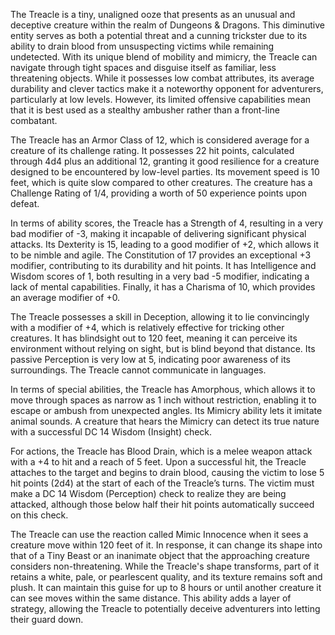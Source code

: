 The Treacle is a tiny, unaligned ooze that presents as an unusual and deceptive creature within the realm of Dungeons & Dragons. This diminutive entity serves as both a potential threat and a cunning trickster due to its ability to drain blood from unsuspecting victims while remaining undetected. With its unique blend of mobility and mimicry, the Treacle can navigate through tight spaces and disguise itself as familiar, less threatening objects. While it possesses low combat attributes, its average durability and clever tactics make it a noteworthy opponent for adventurers, particularly at low levels. However, its limited offensive capabilities mean that it is best used as a stealthy ambusher rather than a front-line combatant.

The Treacle has an Armor Class of 12, which is considered average for a creature of its challenge rating. It possesses 22 hit points, calculated through 4d4 plus an additional 12, granting it good resilience for a creature designed to be encountered by low-level parties. Its movement speed is 10 feet, which is quite slow compared to other creatures. The creature has a Challenge Rating of 1/4, providing a worth of 50 experience points upon defeat.

In terms of ability scores, the Treacle has a Strength of 4, resulting in a very bad modifier of -3, making it incapable of delivering significant physical attacks. Its Dexterity is 15, leading to a good modifier of +2, which allows it to be nimble and agile. The Constitution of 17 provides an exceptional +3 modifier, contributing to its durability and hit points. It has Intelligence and Wisdom scores of 1, both resulting in a very bad -5 modifier, indicating a lack of mental capabilities. Finally, it has a Charisma of 10, which provides an average modifier of +0.

The Treacle possesses a skill in Deception, allowing it to lie convincingly with a modifier of +4, which is relatively effective for tricking other creatures. It has blindsight out to 120 feet, meaning it can perceive its environment without relying on sight, but is blind beyond that distance. Its passive Perception is very low at 5, indicating poor awareness of its surroundings. The Treacle cannot communicate in languages.

In terms of special abilities, the Treacle has Amorphous, which allows it to move through spaces as narrow as 1 inch without restriction, enabling it to escape or ambush from unexpected angles. Its Mimicry ability lets it imitate animal sounds. A creature that hears the Mimicry can detect its true nature with a successful DC 14 Wisdom (Insight) check.

For actions, the Treacle has Blood Drain, which is a melee weapon attack with a +4 to hit and a reach of 5 feet. Upon a successful hit, the Treacle attaches to the target and begins to drain blood, causing the victim to lose 5 hit points (2d4) at the start of each of the Treacle’s turns. The victim must make a DC 14 Wisdom (Perception) check to realize they are being attacked, although those below half their hit points automatically succeed on this check.

The Treacle can use the reaction called Mimic Innocence when it sees a creature move within 120 feet of it. In response, it can change its shape into that of a Tiny Beast or an inanimate object that the approaching creature considers non-threatening. While the Treacle's shape transforms, part of it retains a white, pale, or pearlescent quality, and its texture remains soft and plush. It can maintain this guise for up to 8 hours or until another creature it can see moves within the same distance. This ability adds a layer of strategy, allowing the Treacle to potentially deceive adventurers into letting their guard down.